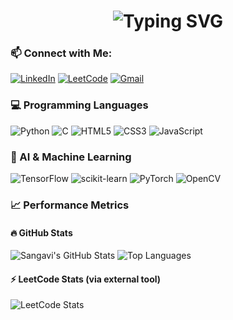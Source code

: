 <h1 align="center">
  <img src="https://readme-typing-svg.demolab.com?font=Fira+Code&size=28&pause=1000&color=F700D8&center=true&vCenter=true&width=435&lines=Hi+I'm+Sangavi+Pandi;AI+%2F+ML+Engineer+In+Progress;Lover+of+Learning+%26+Logic!" alt="Typing SVG" />
</h1>

### 📫 Connect with Me:

[![LinkedIn](https://img.shields.io/badge/LinkedIn-blue?style=for-the-badge&logo=linkedin&logoColor=white)](https://in.linkedin.com/in/sangavi-pandi-b08230320)
[![LeetCode](https://img.shields.io/badge/LeetCode-orange?style=for-the-badge&logo=leetcode&logoColor=white)](https://leetcode.com/sangavi_pandi/)
[![Gmail](https://img.shields.io/badge/Gmail-D14836?style=for-the-badge&logo=gmail&logoColor=white)](mailto:sangavipandi8@gmail.com)

### 💻 Programming Languages

![Python](https://img.shields.io/badge/Python-3776AB?style=for-the-badge&logo=python&logoColor=white)
![C](https://img.shields.io/badge/C-00599C?style=for-the-badge&logo=c&logoColor=white)
![HTML5](https://img.shields.io/badge/HTML5-E34F26?style=for-the-badge&logo=html5&logoColor=white)
![CSS3](https://img.shields.io/badge/CSS3-1572B6?style=for-the-badge&logo=css3&logoColor=white)
![JavaScript](https://img.shields.io/badge/JavaScript-F7DF1E?style=for-the-badge&logo=javascript&logoColor=black)

### 🤖 AI & Machine Learning

![TensorFlow](https://img.shields.io/badge/TensorFlow-FF6F00?style=for-the-badge&logo=tensorflow&logoColor=white)
![scikit-learn](https://img.shields.io/badge/scikit--learn-F7931E?style=for-the-badge&logo=scikit-learn&logoColor=white)
![PyTorch](https://img.shields.io/badge/PyTorch-EE4C2C?style=for-the-badge&logo=pytorch&logoColor=white)
![OpenCV](https://img.shields.io/badge/OpenCV-5C3EE8?style=for-the-badge&logo=opencv&logoColor=white)

### 📈 Performance Metrics

#### 🔥 GitHub Stats
![Sangavi's GitHub Stats](https://github-readme-stats.vercel.app/api?username=SangaviPandi&show_icons=true&theme=radical)
![Top Languages](https://github-readme-stats.vercel.app/api/top-langs/?username=SangaviPandi&layout=compact&theme=tokyonight)

#### ⚡ LeetCode Stats (via external tool)

![LeetCode Stats](https://leetcard.jacoblin.cool/sangavi_pandi?theme=dark&font=Fira+Code&ext=activity)
